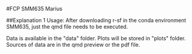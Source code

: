 #FCP SMM635 Marius

##Explanation 1
Usage: After downloading r-sf in the conda environment SMM635, just the qmd file needs to be executed.

Data is available in the "data" folder. Plots will be stored in "plots" folder.
Sources of data are in the qmd preview or the pdf file.